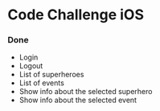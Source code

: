 # Code Challenge iOS

### Done
- Login
- Logout
- List of superheroes
- List of events
- Show info about the selected superhero 
- Show info about the selected event

